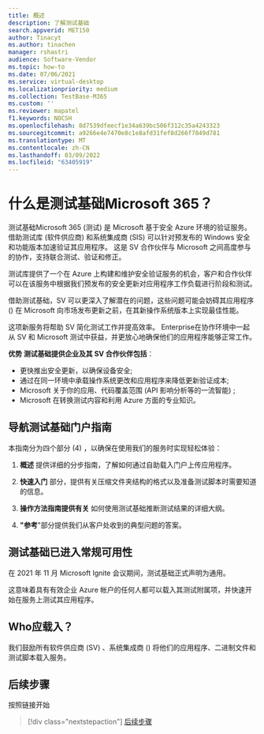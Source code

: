 ```yaml
---
title: 概述
description: 了解测试基础
search.appverid: MET150
author: Tinacyt
ms.author: tinachen
manager: rshastri
audience: Software-Vendor
ms.topic: how-to
ms.date: 07/06/2021
ms.service: virtual-desktop
ms.localizationpriority: medium
ms.collection: TestBase-M365
ms.custom: ''
ms.reviewer: mapatel
f1.keywords: NOCSH
ms.openlocfilehash: 8d7539dfeecf1e34a639bc506f312c35a4243323
ms.sourcegitcommit: a9266e4e7470e8c1e8afd31fef8d266f7849d781
ms.translationtype: MT
ms.contentlocale: zh-CN
ms.lasthandoff: 03/09/2022
ms.locfileid: "63405919"
---
```

# <a name="what-is-test-base-for-microsoft-365"></a>什么是测试基础Microsoft 365？

测试基础Microsoft 365 (测试) 是 Microsoft 基于安全 Azure 环境的验证服务。
借助测试库 (软件供应商) 和系统集成商 (SIS) 可以针对预发布的 Windows 安全和功能版本加速验证其应用程序。 这是 SV 合作伙伴与 Microsoft 之间高度参与的协作，支持联合测试、验证和修正。

测试库提供了一个在 Azure 上构建和维护安全验证服务的机会，客户和合作伙伴可以在该服务中根据我们预发布的安全更新对应用程序工作负载进行阶段和测试。

借助测试基础，SV 可以更深入了解潜在的问题，这些问题可能会妨碍其应用程序 () 在 Microsoft 向市场发布更新之前，在其新操作系统版本上实现最佳性能。

这项新服务将帮助 SV 简化测试工作并提高效率。 Enterprise在协作环境中一起从 SV 和 Microsoft 测试中获益，并更放心地确保他们的应用程序能够正常工作。

**优势 测试基础提供企业及其 SV 合作伙伴包括**：

- 更快推出安全更新，以确保设备安全;
- 通过在同一环境中承载操作系统更改和应用程序来降低更新验证成本;
- Microsoft 关于你的应用、代码覆盖范围 (API 影响分析等的一流智能) ;
- Microsoft 在转换测试内容和利用 Azure 方面的专业知识。

## <a name="guide-to-navigating-the-test-base-portal"></a>导航测试基础门户指南

本指南分为四个部分 (4) ，以确保在使用我们的服务时实现轻松体验：

1. **概述** 提供详细的分步指南，了解如何通过自助载入门户上传应用程序。

2. **快速入门** 部分，提供有关压缩文件夹结构的格式以及准备测试脚本时需要知道的信息。

3. **操作方法指南提供有关** 如何使用测试基础推断测试结果的详细大纲。

4. **"参考**"部分提供我们从客户处收到的典型问题的答案。

## <a name="test-base-has-reached-general-availability"></a>测试基础已进入常规可用性

在 2021 年 11 月 Microsoft Ignite 会议期间，测试基础正式声明为通用。 

这意味着具有有效企业 Azure 帐户的任何人都可以载入其测试附属项，并快速开始在服务上测试其应用程序。

## <a name="who-should-onboard"></a>Who应载入？

我们鼓励所有软件供应商 (SV) 、系统集成商 () 将他们的应用程序、二进制文件和测试脚本载入服务。

## <a name="next-steps"></a>后续步骤

按照链接开始
> [!div class="nextstepaction"]
> [后续步骤](createaccount.md)
